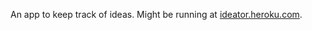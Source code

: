 An app to keep track of ideas. Might be running at [ideator.heroku.com](http://ideator.heroku.com).
